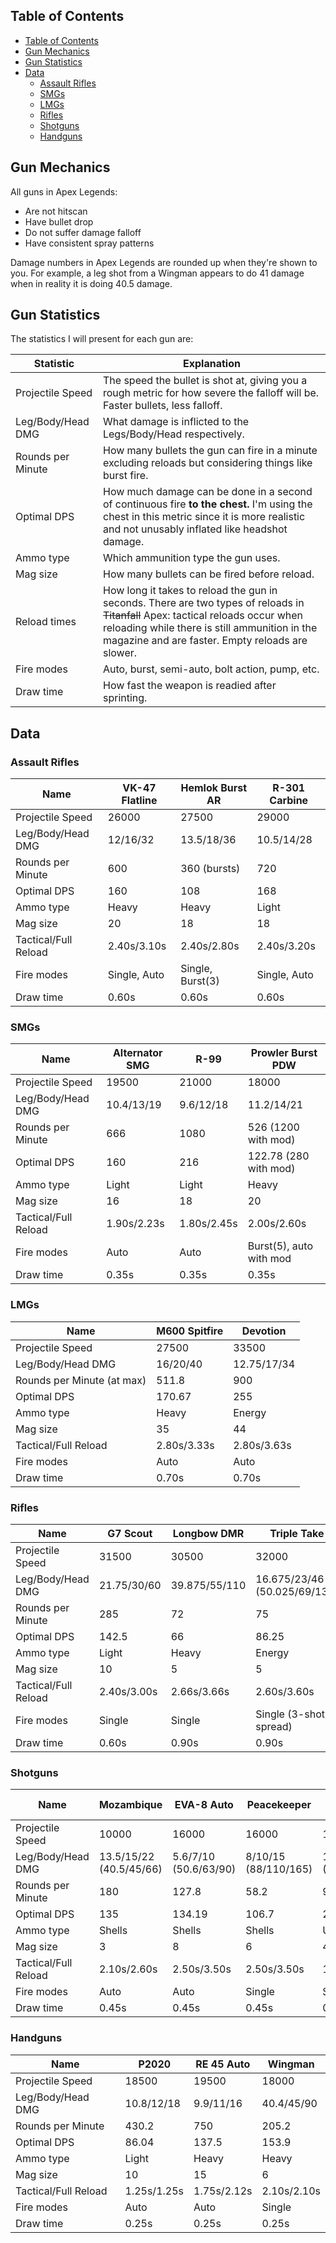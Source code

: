 ## Table of Contents

- [Table of Contents](#table_of_contents)
- [Gun Mechanics](#gun-mechanics)
- [Gun Statistics](#gun-statistics)
- [Data](#data)
  - [Assault Rifles](#assault-rifles)
  - [SMGs](#smgs)
  - [LMGs](#lmgs)
  - [Rifles](#rifles)
  - [Shotguns](#shotguns)
  - [Handguns](#handguns)


## Gun Mechanics

All guns in Apex Legends:

- Are not hitscan
- Have bullet drop
- Do not suffer damage falloff
- Have consistent spray patterns

Damage numbers in Apex Legends are rounded up when they're shown to you.  For example, a leg shot from a Wingman appears to do 41 damage when in reality it is doing 40.5 damage.

## Gun Statistics

The statistics I will present for each gun are:

| Statistic | Explanation |
| --- | --- |
| Projectile Speed | The speed the bullet is shot at, giving you a rough metric for how severe the falloff will be.  Faster bullets, less falloff. |
| Leg/Body/Head DMG | What damage is inflicted to the Legs/Body/Head respectively. |
| Rounds per Minute | How many bullets the gun can fire in a minute excluding reloads but considering things like burst fire. |
| Optimal DPS | How much damage can be done in a second of continuous fire **to the chest.**  I'm using the chest in this metric since it is more realistic and not unusably inflated like headshot damage. |
| Ammo type | Which ammunition type the gun uses. |
| Mag size | How many bullets can be fired before reload. |
| Reload times | How long it takes to reload the gun in seconds.  There are two types of reloads in ~~Titanfall~~ Apex: tactical reloads occur when reloading while there is still ammunition in the magazine and are faster.  Empty reloads are slower. |
| Fire modes | Auto, burst, semi-auto, bolt action, pump, etc. |
| Draw time | How fast the weapon is readied after sprinting. |

## Data

### Assault Rifles

| Name | VK-47 Flatline | Hemlok Burst AR | R-301 Carbine |
| --- | --- | --- | --- |
| Projectile Speed | 26000 | 27500 | 29000 |
| Leg/Body/Head DMG | 12/16/32 | 13.5/18/36 | 10.5/14/28 |
| Rounds per Minute | 600 | 360 (bursts) | 720 |
| Optimal DPS | 160 | 108 | 168 |
| Ammo type | Heavy | Heavy | Light |
| Mag size | 20 | 18 | 18 |
| Tactical/Full Reload | 2.40s/3.10s | 2.40s/2.80s | 2.40s/3.20s |
| Fire modes | Single, Auto | Single, Burst(3) | Single, Auto |
| Draw time | 0.60s | 0.60s | 0.60s |

### SMGs

| Name | Alternator SMG | R-99 | Prowler Burst PDW |
| --- | --- | --- | --- |
| Projectile Speed | 19500 | 21000 | 18000 |
| Leg/Body/Head DMG | 10.4/13/19 | 9.6/12/18 | 11.2/14/21 |
| Rounds per Minute | 666 | 1080 | 526 (1200 with mod) |
| Optimal DPS | 160 | 216 | 122.78 (280 with mod) |
| Ammo type | Light | Light | Heavy |
| Mag size | 16 | 18 | 20 |
| Tactical/Full Reload | 1.90s/2.23s | 1.80s/2.45s | 2.00s/2.60s |
| Fire modes | Auto | Auto | Burst(5), auto with mod |
| Draw time | 0.35s | 0.35s | 0.35s |

### LMGs

| Name | M600 Spitfire | Devotion |
| --- | --- | --- |
| Projectile Speed | 27500 | 33500 |
| Leg/Body/Head DMG | 16/20/40 | 12.75/17/34 |
| Rounds per Minute (at max) | 511.8 | 900 |
| Optimal DPS | 170.67 | 255 |
| Ammo type | Heavy | Energy |
| Mag size | 35 | 44 |
| Tactical/Full Reload | 2.80s/3.33s | 2.80s/3.63s |
| Fire modes | Auto | Auto |
| Draw time | 0.70s | 0.70s |

### Rifles

| Name | G7 Scout | Longbow DMR | Triple Take | **Kraber .50 CAL** |
| --- | --- | --- | --- | --- |
| Projectile Speed | 31500 | 30500 | 32000 | 29500 |
| Leg/Body/Head DMG | 21.75/30/60 | 39.875/55/110 | 16.675/23/46 (50.025/69/138) | 90.625/125/250 |
| Rounds per Minute | 285 | 72 | 75 | 30 |
| Optimal DPS | 142.5 | 66 | 86.25 | 62.5 |
| Ammo type | Light | Heavy | Energy | Unique |
| Mag size | 10 | 5 | 5 | 4 |
| Tactical/Full Reload | 2.40s/3.00s | 2.66s/3.66s | 2.60s/3.60s | 3.20s/4.30s |
| Fire modes | Single | Single | Single (3-shot spread) | Single |
| Draw time | 0.60s | 0.90s | 0.90s | 1.20s |

### Shotguns

| Name | Mozambique | EVA-8 Auto | Peacekeeper | **Mastiff Shotgun** |
| --- | --- | --- | --- | --- |
| Projectile Speed | 10000 | 16000 | 16000 | 12000 |
| Leg/Body/Head DMG | 13.5/15/22 (40.5/45/66) | 5.6/7/10 (50.6/63/90) | 8/10/15 (88/110/165) | 18/18/36 (144/144/288) |
| Rounds per Minute | 180 | 127.8 | 58.2 | 96 |
| Optimal DPS | 135 | 134.19 | 106.7 | 230.4 |
| Ammo type | Shells | Shells | Shells | Unique |
| Mag size | 3 | 8 | 6 | 4 |
| Tactical/Full Reload | 2.10s/2.60s | 2.50s/3.50s | 2.50s/3.50s | 1.03s/1.70s |
| Fire modes | Auto | Auto | Single | Single |
| Draw time | 0.45s | 0.45s | 0.45s | 0.45s |

### Handguns

| Name | P2020 | RE 45 Auto | Wingman |
| --- | --- | --- | --- |
| Projectile Speed | 18500 | 19500 | 18000 |
| Leg/Body/Head DMG | 10.8/12/18 | 9.9/11/16 | 40.4/45/90 |
| Rounds per Minute | 430.2 | 750 | 205.2 |
| Optimal DPS | 86.04 | 137.5 | 153.9 |
| Ammo type | Light | Heavy | Heavy |
| Mag size | 10 | 15 | 6 |
| Tactical/Full Reload | 1.25s/1.25s | 1.75s/2.12s | 2.10s/2.10s |
| Fire modes | Auto | Auto | Single |
| Draw time | 0.25s | 0.25s | 0.25s |
